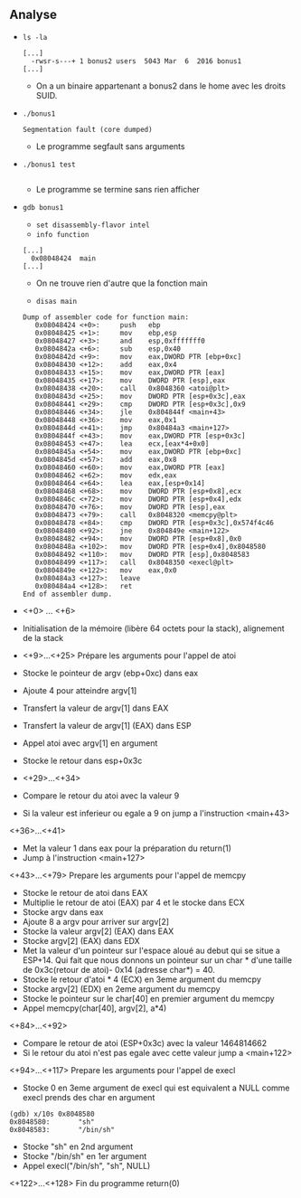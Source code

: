 ## Analyse
- `ls -la`
  ```
  [...]
    -rwsr-s---+ 1 bonus2 users  5043 Mar  6  2016 bonus1
  [...]
  ```
  - On a un binaire appartenant a bonus2 dans le home avec les droits SUID.

- `./bonus1`
  ```
  Segmentation fault (core dumped)
  ```
  - Le programme segfault sans arguments

- `./bonus1 test`
  ```
  ```
  - Le programme se termine sans rien afficher

- `gdb bonus1`
  - `set disassembly-flavor intel`
  - `info function`
  ```
  [...]
    0x08048424  main
  [...]
  ```
  - On ne trouve rien d'autre que la fonction main

  - `disas main`
  ```
  Dump of assembler code for function main:
     0x08048424 <+0>:     push   ebp
     0x08048425 <+1>:     mov    ebp,esp
     0x08048427 <+3>:     and    esp,0xfffffff0
     0x0804842a <+6>:     sub    esp,0x40
     0x0804842d <+9>:     mov    eax,DWORD PTR [ebp+0xc]
     0x08048430 <+12>:    add    eax,0x4
     0x08048433 <+15>:    mov    eax,DWORD PTR [eax]
     0x08048435 <+17>:    mov    DWORD PTR [esp],eax
     0x08048438 <+20>:    call   0x8048360 <atoi@plt>
     0x0804843d <+25>:    mov    DWORD PTR [esp+0x3c],eax
     0x08048441 <+29>:    cmp    DWORD PTR [esp+0x3c],0x9
     0x08048446 <+34>:    jle    0x804844f <main+43>
     0x08048448 <+36>:    mov    eax,0x1
     0x0804844d <+41>:    jmp    0x80484a3 <main+127>
     0x0804844f <+43>:    mov    eax,DWORD PTR [esp+0x3c]
     0x08048453 <+47>:    lea    ecx,[eax*4+0x0]
     0x0804845a <+54>:    mov    eax,DWORD PTR [ebp+0xc]
     0x0804845d <+57>:    add    eax,0x8
     0x08048460 <+60>:    mov    eax,DWORD PTR [eax]
     0x08048462 <+62>:    mov    edx,eax
     0x08048464 <+64>:    lea    eax,[esp+0x14]
     0x08048468 <+68>:    mov    DWORD PTR [esp+0x8],ecx
     0x0804846c <+72>:    mov    DWORD PTR [esp+0x4],edx
     0x08048470 <+76>:    mov    DWORD PTR [esp],eax
     0x08048473 <+79>:    call   0x8048320 <memcpy@plt>
     0x08048478 <+84>:    cmp    DWORD PTR [esp+0x3c],0x574f4c46
     0x08048480 <+92>:    jne    0x804849e <main+122>
     0x08048482 <+94>:    mov    DWORD PTR [esp+0x8],0x0
     0x0804848a <+102>:   mov    DWORD PTR [esp+0x4],0x8048580
     0x08048492 <+110>:   mov    DWORD PTR [esp],0x8048583
     0x08048499 <+117>:   call   0x8048350 <execl@plt>
     0x0804849e <+122>:   mov    eax,0x0
     0x080484a3 <+127>:   leave  
     0x080484a4 <+128>:   ret    
  End of assembler dump.
  ```

- <+0> ... <+6>
-   Initialisation de la mémoire (libère 64 octets pour la stack), alignement de la stack

- <+9>...<+25>
  Prépare les arguments pour l'appel de atoi
- Stocke le pointeur de argv (ebp+0xc) dans eax
- Ajoute 4 pour atteindre argv[1]
- Transfert la valeur de argv[1] dans EAX
- Transfert la valeur de argv[1] (EAX) dans ESP
- Appel atoi avec argv[1] en argument
- Stocke le retour dans esp+0x3c

- <+29>...<+34>
- Compare le retour du atoi avec la valeur 9
- Si la valeur est inferieur ou egale a 9 on jump a l'instruction <main+43>


<+36>...<+41>
- Met la valeur 1 dans eax pour la préparation du return(1)
- Jump à l'instruction <main+127>

<+43>...<+79>
Prepare les arguments pour l'appel de memcpy
- Stocke le retour de atoi dans EAX
- Multiplie le retour de atoi (EAX) par 4 et le stocke dans ECX
- Stocke argv dans eax
- Ajoute 8 a argv pour arriver sur argv[2]
- Stocke la valeur argv[2] (EAX) dans EAX
- Stocke argv[2] (EAX) dans EDX
- Met la valeur d'un pointeur sur l'espace aloué au debut qui se situe a ESP+14.
  Qui fait que nous donnons un pointeur sur un char * d'une taille de 0x3c(retour de atoi)- 0x14 (adresse char*) = 40.
- Stocke le retour d'atoi * 4 (ECX) en 3eme argument du memcpy
- Stocke argv[2] (EDX) en 2eme argument du memcpy
- Stocke le pointeur sur le char[40] en premier argument du memcpy
- Appel memcpy(char[40], argv[2],  a*4)

<+84>...<+92>
- Compare le retour de atoi (ESP+0x3c) avec la valeur 1464814662
- Si le retour du atoi n'est pas egale avec cette valeur jump a <main+122>

<+94>...<+117>
Prepare les arguments pour l'appel de execl
- Stocke 0 en 3eme argument de execl qui est equivalent a NULL comme execl prends des char en argument
```
(gdb) x/10s 0x8048580
0x8048580:       "sh"
0x8048583:       "/bin/sh"
```
- Stocke "sh" en 2nd argument
- Stocke "/bin/sh" en 1er argument
- Appel execl("/bin/sh", "sh", NULL)

<+122>...<+128>
Fin du programme return(0)